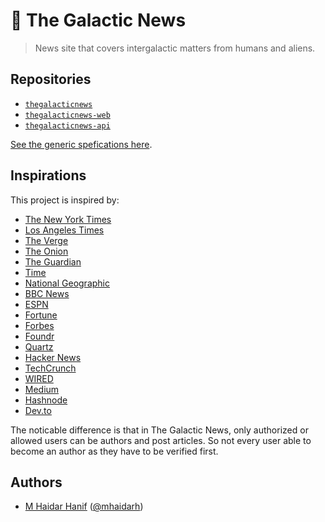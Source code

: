 # 🌌 The Galactic News

> News site that covers intergalactic matters from humans and aliens.

## Repositories

- [`thegalacticnews`](https://github.com/azobu-projects/thegalacticnews)
- [`thegalacticnews-web`](https://github.com/azobu-projects/thegalacticnews-web)
- [`thegalacticnews-api`](https://github.com/azobu-projects/thegalacticnews-api)

[See the generic spefications here](./SPECIFICATIONS.md).

## Inspirations

This project is inspired by:

- [The New York Times](https://nytimes.com)
- [Los Angeles Times](https://latimes.com)
- [The Verge](https://theverge.com)
- [The Onion](https://theonion.com)
- [The Guardian](https://theguardian.com)
- [Time](https://time.com)
- [National Geographic](https://nationalgeographic.com)
- [BBC News](https://bbc.com)
- [ESPN](https://espn.com)
- [Fortune](https://fortune.com)
- [Forbes](https://forbes.com)
- [Foundr](https://foundr.com)
- [Quartz](https://qz.com)
- [Hacker News](https://news.ycombinator.com)
- [TechCrunch](https://techcrunch.com)
- [WIRED](https://wired.com)
- [Medium](https://medium.com)
- [Hashnode](https://hashnode.com)
- [Dev.to](https://dev.to)

The noticable difference is that in The Galactic News, only authorized or allowed users can be authors and post articles. So not every user able to become an author as they have to be verified first.

## Authors

- [M Haidar Hanif](https://mhaidarhanif.com) ([@mhaidarh](https:/github.com/mhaidarh))
